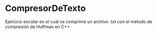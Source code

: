 # CompresorDeTexto
Ejercicio escolar en el cuál se comprime un archivo .txt con el método de compresión de Huffman en C++
